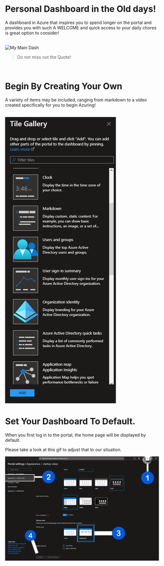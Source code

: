 # Personal Dashboard in the Old days!
A dashboard in Azure that inspires you to spend longer on the portal and provides you with such A WELCOME and quick access to your daily chores is great option to consider!

<br>
<img src="obj/main—.gif" alt="My Main Dash"  />

> Do not miss out the Quote!

<br>

 


# Begin By Creating Your Own
A variety of items may be included, ranging from markdown to a video created specifically for you to begin Azuring!

<br>
<img src="obj/gallery.PNG"  />

# Set Your Dashboard To Default.
When you first log in to the portal, the home page will be displayed by default.
<br>

Please take a look at this gif to adjust that to our situation.

<img src="obj/dashdef.gif"  />

